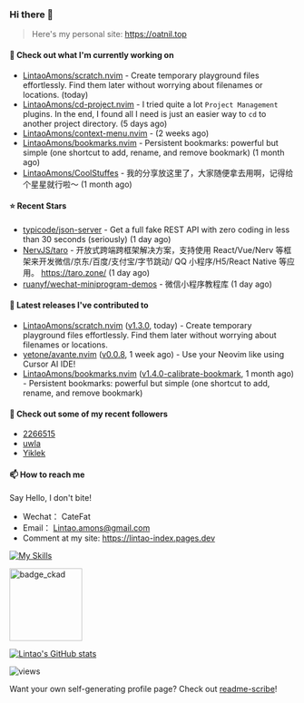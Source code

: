 ### Hi there 👋
> Here's my personal site: https://oatnil.top

#### 👷 Check out what I'm currently working on

- [LintaoAmons/scratch.nvim](https://github.com/LintaoAmons/scratch.nvim) - Create temporary playground files effortlessly. Find them later without worrying about filenames or locations. (today)
- [LintaoAmons/cd-project.nvim](https://github.com/LintaoAmons/cd-project.nvim) - I tried quite a lot `Project Management` plugins. In the end, I found all I need is just an easier way to `cd` to another project directory. (5 days ago)
- [LintaoAmons/context-menu.nvim](https://github.com/LintaoAmons/context-menu.nvim) -  (2 weeks ago)
- [LintaoAmons/bookmarks.nvim](https://github.com/LintaoAmons/bookmarks.nvim) - Persistent bookmarks: powerful but simple (one shortcut to add, rename, and remove bookmark) (1 month ago)
- [LintaoAmons/CoolStuffes](https://github.com/LintaoAmons/CoolStuffes) - 我的分享放这里了，大家随便拿去用啊，记得给个星星就行啦～ (1 month ago)

#### ⭐ Recent Stars

- [typicode/json-server](https://github.com/typicode/json-server) - Get a full fake REST API with zero coding in less than 30 seconds (seriously) (1 day ago)
- [NervJS/taro](https://github.com/NervJS/taro) - 开放式跨端跨框架解决方案，支持使用 React/Vue/Nerv 等框架来开发微信/京东/百度/支付宝/字节跳动/ QQ 小程序/H5/React Native 等应用。  https://taro.zone/ (1 day ago)
- [ruanyf/wechat-miniprogram-demos](https://github.com/ruanyf/wechat-miniprogram-demos) -  微信小程序教程库 (1 day ago)

#### 🔭 Latest releases I've contributed to

- [LintaoAmons/scratch.nvim](https://github.com/LintaoAmons/scratch.nvim) ([v1.3.0](https://github.com/LintaoAmons/scratch.nvim/releases/tag/v1.3.0), today) - Create temporary playground files effortlessly. Find them later without worrying about filenames or locations.
- [yetone/avante.nvim](https://github.com/yetone/avante.nvim) ([v0.0.8](https://github.com/yetone/avante.nvim/releases/tag/v0.0.8), 1 week ago) - Use your Neovim like using Cursor AI IDE!
- [LintaoAmons/bookmarks.nvim](https://github.com/LintaoAmons/bookmarks.nvim) ([v1.4.0-calibrate-bookmark](https://github.com/LintaoAmons/bookmarks.nvim/releases/tag/v1.4.0-calibrate-bookmark), 1 month ago) - Persistent bookmarks: powerful but simple (one shortcut to add, rename, and remove bookmark)

#### 👯 Check out some of my recent followers

- [2266515](https://github.com/2266515)
- [uwla](https://github.com/uwla)
- [Yiklek](https://github.com/Yiklek)

#### 📫 How to reach me
Say Hello, I don't bite!

- Wechat： CateFat
- Email： Lintao.amons@gmail.com
- Comment at my site: https://lintao-index.pages.dev

[![My Skills](https://skillicons.dev/icons?i=java,kotlin,spring,vim,kubernetes,docker,aws,bash,python,lua,go,js,ts,react,html,css,jenkins,postgres,mysql,mongodb)](https://skillicons.dev)

<img alt='badge_ckad' src="https://user-images.githubusercontent.com/24785373/206426236-a78f59dc-e6dc-4b92-a0c4-4cd7ab8e3649.png" width="auto" height="128" />

[![Lintao's GitHub stats](https://github-readme-stats.vercel.app/api?username=LintaoAmons)](https://github.com/LintaoAmons/github-readme-stats) 

<img src="https://komarev.com/ghpvc/?username=LintaoAmons" alt="views" />

Want your own self-generating profile page? Check out [readme-scribe](https://github.com/muesli/readme-scribe)!



